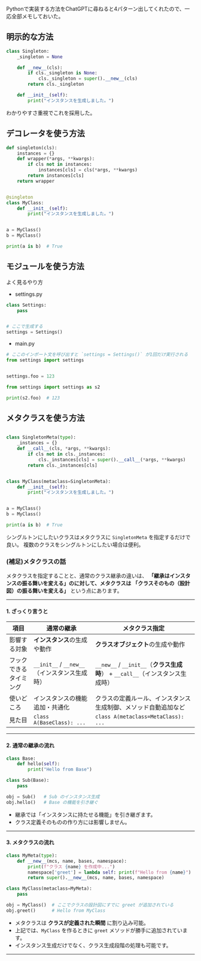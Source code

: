 Pythonで実装する方法をChatGPTに尋ねると4パターン出してくれたので、一応全部メモしておいた。

## 明示的な方法

```python
class Singleton:
    _singleton = None

    def __new__(cls):
        if cls._singleton is None:
            cls._singleton = super().__new__(cls)
        return cls._singleton

    def __init__(self):
        print("インスタンスを生成しました。")

```

わかりやすさ重視でこれを採用した。

## デコレータを使う方法

```python
def singleton(cls):
    instances = {}
    def wrapper(*args, **kwargs):
        if cls not in instances:
            instances[cls] = cls(*args, **kwargs)
        return instances[cls]
    return wrapper


@singleton
class MyClass:
    def __init__(self):
        print("インスタンスを生成しました。")


a = MyClass()
b = MyClass()

print(a is b)  # True
```

## モジュールを使う方法

よく見るやり方

- settings.py

```python
class Settings:
    pass


# ここで生成する
settings = Settings()
```

- main.py

```python
# ここのインポート文を呼び出すと `settings = Settings()` が1回だけ実行される
from settings import settings


settings.foo = 123

from settings import settings as s2

print(s2.foo)  # 123
```


## メタクラスを使う方法

```python

class SingletonMeta(type):
    _instances = {}
    def __call__(cls, *args, **kwargs):
        if cls not in cls._instances:
            cls._instances[cls] = super().__call__(*args, **kwargs)
        return cls._instances[cls]


class MyClass(metaclass=SingletonMeta):
    def __init__(self):
        print("インスタンスを生成しました。")


a = MyClass()
b = MyClass()

print(a is b)  # True
```

シングルトンにしたいクラスはメタクラスに `SingletonMeta` を指定するだけで良い。
複数のクラスをシングルトンにしたい場合は便利。

### (補足)メタクラスの話

メタクラスを指定することと、通常のクラス継承の違いは、
**「継承はインスタンスの振る舞いを変える」のに対して、メタクラスは**
**「クラスそのもの（設計図）の振る舞いを変える」** という点にあります。

---

#### 1. ざっくり言うと

| 項目          | 通常の継承                             | メタクラス指定                                                    |
| ----------- | --------------------------------- | ---------------------------------------------------------- |
| 影響する対象      | **インスタンス**の生成や動作                  | **クラスオブジェクト**の生成や動作                                        |
| フックできるタイミング | `__init__` / `__new__`（インスタンス生成時） | `__new__` / `__init__`（**クラス生成時**） + `__call__`（インスタンス生成時） |
| 使いどころ       | インスタンスの機能追加・共通化                   | クラスの定義ルール、インスタンス生成制御、メソッド自動追加など                            |
| 見た目         | `class A(BaseClass): ...`         | `class A(metaclass=MetaClass): ...`                        |

---

#### 2. 通常の継承の流れ

```python
class Base:
    def hello(self):
        print("Hello from Base")

class Sub(Base):
    pass

obj = Sub()   # Sub のインスタンス生成
obj.hello()   # Base の機能を引き継ぐ
```

* 継承では「インスタンスに持たせる機能」を引き継ぎます。
* クラス定義そのものの作り方には影響しません。

---

#### 3. メタクラスの流れ

```python
class MyMeta(type):
    def __new__(mcs, name, bases, namespace):
        print(f"クラス {name} を作成中...")
        namespace['greet'] = lambda self: print(f"Hello from {name}")
        return super().__new__(mcs, name, bases, namespace)

class MyClass(metaclass=MyMeta):
    pass

obj = MyClass()  # ここでクラスの設計図にすでに greet が追加されている
obj.greet()      # Hello from MyClass
```

* メタクラスは **クラスが定義された瞬間** に割り込み可能。
* 上記では、`MyClass` を作るときに `greet` メソッドが勝手に追加されています。
* インスタンス生成だけでなく、クラス生成段階の処理も可能です。

---

